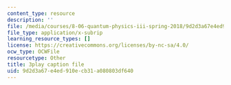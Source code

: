 ```yaml
---
content_type: resource
description: ''
file: /media/courses/8-06-quantum-physics-iii-spring-2018/9d2d3a67e4ed910ecb31a080803df640_loVzNly0Gyw.srt
file_type: application/x-subrip
learning_resource_types: []
license: https://creativecommons.org/licenses/by-nc-sa/4.0/
ocw_type: OCWFile
resourcetype: Other
title: 3play caption file
uid: 9d2d3a67-e4ed-910e-cb31-a080803df640
---
```

